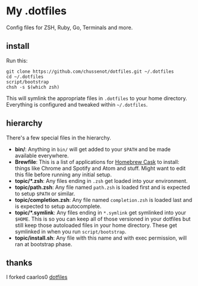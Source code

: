 # My .dotfiles

Config files for ZSH, Ruby, Go, Terminals and more.

## install

Run this:

```console
git clone https://github.com/chussenot/dotfiles.git ~/.dotfiles
cd ~/.dotfiles
script/bootstrap
chsh -s $(which zsh)
```

This will symlink the appropriate files in `.dotfiles` to your home directory.
Everything is configured and tweaked within `~/.dotfiles`.

## hierarchy

There's a few special files in the hierarchy.

- **bin/**: Anything in `bin/` will get added to your `$PATH` and be made
  available everywhere.
- **Brewfile**: This is a list of applications for
  [Homebrew Cask](http://caskroom.io) to install: things like Chrome and
  Spotify and Atom and stuff. Might want to edit this file before running
  any initial setup.
- **topic/\*.zsh**: Any files ending in `.zsh` get loaded into your
  environment.
- **topic/path.zsh**: Any file named `path.zsh` is loaded first and is
  expected to setup `$PATH` or similar.
- **topic/completion.zsh**: Any file named `completion.zsh` is loaded
  last and is expected to setup autocomplete.
- **topic/\*.symlink**: Any files ending in `*.symlink` get symlinked into
  your `$HOME`. This is so you can keep all of those versioned in your dotfiles
  but still keep those autoloaded files in your home directory. These get
  symlinked in when you run `script/bootstrap`.
- **topic/install.sh**: Any file with this name and with exec permission, will
ran at bootstrap phase.

## thanks

I forked caarlos0 [dotfiles](https://github.com/caarlos0/dotfiles)
